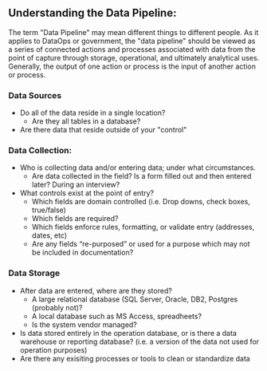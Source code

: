 ## Understanding the Data Pipeline:
The term "Data Pipeline" may mean different things to different people. As it applies to DataOps or government, the "data pipeline" should be viewed as a series of connected actions and processes associated with data from the point of capture through storage, operational, and ultimately analytical uses. Generally, the output of one action or process is the input of another action or process.

### Data Sources
+ Do all of the data reside in a single location?
  + Are they all tables in a database?
+ Are there data that reside outside of your "control"
### Data Collection:
+ Who is collecting data and/or entering data; under what circumstances. 
  + Are data collected in the field? Is a form filled out and then entered later? During an interview?
+ What controls exist at the point of entry? 
  + Which fields are domain controlled (i.e. Drop downs, check boxes, true/false)
  + Which fields are required?
  + Which fields enforce rules, formatting, or validate entry (addresses, dates, etc)
  + Are any fields “re-purposed” or used for a purpose which may not be included in documentation? 
### Data Storage
+ After data are entered, where are they stored? 
  + A large relational database (SQL Server, Oracle, DB2, Postgres (probably not)? 
  + A local database such as MS Access, spreadheets? 
  + Is the system vendor managed?   
+ Is data stored entirely in the operation database, or is there a data warehouse or reporting database? (i.e. a version of the data not used for operation purposes)
+ Are there any exisiting processes or tools to clean or standardize data
